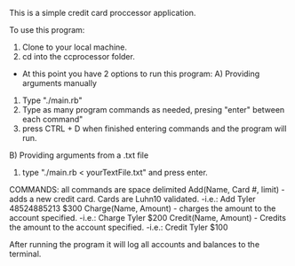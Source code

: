 This is a simple credit card proccessor application.

To use this program:
1. Clone to your local machine.
2. cd into the ccprocessor folder.

- At this point you have 2 options to run this program:
A) Providing arguments manually
1. Type "./main.rb"
2. Type as many program commands as needed, presing "enter" between each command"
3. press CTRL + D when finished entering commands and the program will run.

B) Providing arguments from a .txt file
1. type "./main.rb < yourTextFile.txt" and press enter.

COMMANDS: all commands are space delimited
Add(Name, Card #, limit) - adds a new credit card. Cards are Luhn10 validated.
-i.e.: Add Tyler 48524885213 $300
Charge(Name, Amount) - charges the amount to the account specified.
-i.e.: Charge Tyler $200
Credit(Name, Amount) - Credits the amount to the account specified.
-i.e.: Credit Tyler $100

After running the program it will log all accounts and balances to the terminal.